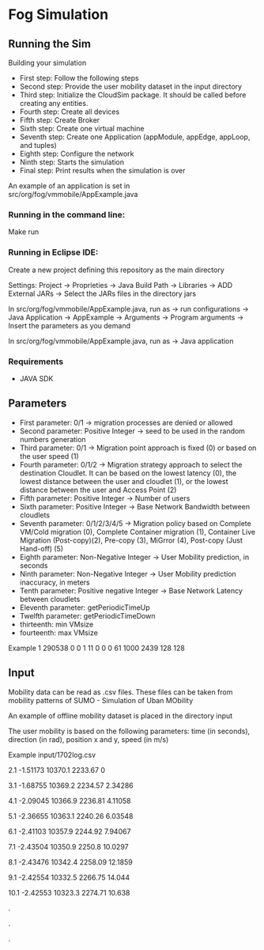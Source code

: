 # Fog Simulation

## Running the Sim

Building your simulation
*  First step: Follow the following steps
*  Second step: Provide the user mobility dataset in the input directory
*  Third step: Initialize the CloudSim package. It should be called before creating any entities.
*  Fourth step: Create all devices
*  Fifth step: Create Broker
*  Sixth step: Create one virtual machine
*  Seventh step: Create one Application (appModule, appEdge, appLoop, and tuples)
*  Eighth step: Configure the network
*  Ninth step: Starts the simulation
*  Final step: Print results when the simulation is over

An example of an application is set in src/org/fog/vmmobile/AppExample.java

### Running in the command line:
Make run

### Running in Eclipse IDE:
Create a new project defining this repository as the main directory

Settings: Project -> Proprieties -> Java Build Path -> Libraries -> ADD External JARs -> Select the JARs files in the directory jars

In src/org/fog/vmmobile/AppExample.java, run as -> run configurations -> Java Application -> AppExample -> Arguments -> Program arguments -> Insert the parameters as you demand

In src/org/fog/vmmobile/AppExample.java, run as -> Java application

### Requirements
* JAVA SDK

## Parameters

*  First parameter: 0/1 -> migration processes are denied or allowed
*  Second parameter: Positive Integer -> seed to be used in the random numbers generation
*  Third parameter: 0/1 -> Migration point approach is fixed (0) or based on the user speed (1)
*  Fourth parameter: 0/1/2 -> Migration strategy approach to select the destination Cloudlet. It can be based on the lowest latency (0), the lowest distance between the user and cloudlet (1), or the lowest distance between the user and Access Point (2)
*  Fifth parameter: Positive Integer -> Number of users
*  Sixth parameter: Positive Integer -> Base Network Bandwidth between cloudlets
*  Seventh parameter: 0/1/2/3/4/5 -> Migration policy based on Complete VM/Cold migration (0), Complete Container migration (1), Container Live Migration (Post-copy)(2), Pre-copy (3), MiGrror (4), Post-copy (Just Hand-off) (5)
*  Eighth parameter: Non-Negative Integer -> User Mobility prediction, in seconds
*  Ninth parameter: Non-Negative Integer -> User Mobility prediction inaccuracy, in meters
*  Tenth parameter: Positive negative Integer -> Base Network Latency between cloudlets
*  Eleventh parameter: getPeriodicTimeUp
*  Twelfth parameter: getPeriodicTimeDown
*  thirteenth: min VMsize
*  fourteenth: max VMsize

Example
1 290538 0 0 1 11 0 0 0 61 1000 2439 128 128


## Input

Mobility data can be read as .csv files. These files can be taken from mobility patterns of SUMO - Simulation of Uban MObility

An example of offline mobility dataset is placed in the directory input

The user mobility is based on the following parameters: time (in seconds), direction (in rad), position x and y, speed (in m/s)

Example input/1702log.csv 

2.1    -1.51173    10370.1    2233.67    0

3.1    -1.68755    10369.2    2234.57    2.34286

4.1    -2.09045    10366.9    2236.81    4.11058

5.1    -2.36655    10363.1    2240.26    6.03548

6.1    -2.41103    10357.9    2244.92    7.94067

7.1    -2.43504    10350.9    2250.8    10.0297

8.1    -2.43476    10342.4    2258.09    12.1859

9.1    -2.42554    10332.5    2266.75    14.044

10.1    -2.42553    10323.3    2274.71    10.638

.

.

.



